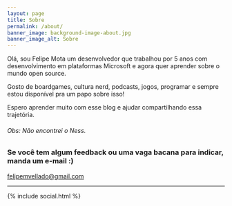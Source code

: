 ```yaml
---
layout: page
title: Sobre
permalink: /about/
banner_image: background-image-about.jpg
banner_image_alt: Sobre
---
```


Olá, sou Felipe Mota um desenvolvedor que trabalhou por 5 anos com
desenvolvimento em plataformas Microsoft e agora quer aprender sobre o mundo
open source.

Gosto de boardgames, cultura nerd, podcasts, jogos, programar e sempre estou
disponível pra um papo sobre isso!


Espero aprender muito com esse blog e ajudar compartilhando essa trajetória.

###### Obs: Não encontrei o Ness.

### Se você tem algum feedback ou uma vaga bacana para indicar, manda um e-mail :)

[felipemvellado@gmail.com](mailto:felipemvellado@gmail.com)

---

{% include social.html %}

[pw]: http://processwire.com
[jekyll]: http://jekyllrb.com
